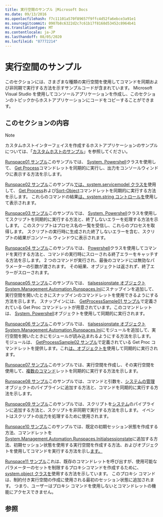 ```yaml
---
title: 実行空間のサンプル |Microsoft Docs
ms.date: 09/13/2016
ms.openlocfilehash: f7c11101a570f89657f9ffc4d52fa6ebce3a91e1
ms.sourcegitcommit: 0907b8c6322d2c7c61b17f8168d53452c8964b41
ms.translationtype: MT
ms.contentlocale: ja-JP
ms.lasthandoff: 08/05/2020
ms.locfileid: "87772214"
---
```

# <a name="runspace-samples"></a>実行空間のサンプル

このセクションには、さまざまな種類の実行空間を使用してコマンドを同期および非同期で実行する方法を示すサンプルコードが含まれています。 Microsoft Visual Studio を使用してコンソールアプリケーションを作成し、このセクションのトピックからホストアプリケーションにコードをコピーすることができます。

## <a name="in-this-section"></a>このセクションの内容

> [!NOTE]
> カスタムホストインターフェイスを作成するホストアプリケーションのサンプルについては、「[カスタムホストのサンプル](./custom-host-samples.md)」を参照してください。

 [Runspace01 サンプル](./runspace01-sample.md)このサンプルでは、 [System. Powershell](/dotnet/api/system.management.automation.powershell)クラスを使用して、 [Get Process](/powershell/module/Microsoft.PowerShell.Management/Get-Process)コマンドレットを同期的に実行し、出力をコンソールウィンドウに表示する方法を示します。

 [Runspace02 サンプル](./runspace02-sample.md)このサンプル[では、system.servicemodel クラスを](/dotnet/api/system.management.automation.powershell)使用して、 [Get Process](/powershell/module/Microsoft.PowerShell.Management/Get-Process)および[Sort-Object](/powershell/module/Microsoft.PowerShell.Utility/Sort-Object)コマンドレットを同期的に実行する方法を示します。 これらのコマンドの結果[は、system.string コントロールを](/dotnet/api/System.Windows.Forms.DataGridView)使用して表示されます。

 [Runspace03 サンプル](./runspace03-sample.md)このサンプルでは、 [System. Powershell](/dotnet/api/system.management.automation.powershell)クラスを使用してスクリプトを同期的に実行する方法と、終了しないエラーを処理する方法を示します。 このスクリプトはプロセス名の一覧を受信し、これらのプロセスを取得します。 スクリプトの実行時に生成された終了しないエラーを含む、スクリプトの結果がコンソール ウィンドウに表示されます。

 [Runspace04 サンプル](./runspace04-sample.md)このサンプルでは、 [Powershell](/dotnet/api/system.management.automation.powershell)クラスを使用してコマンドを実行する方法と、コマンドの実行時にスローされる終了エラーをキャッチする方法を示します。 2 つのコマンドが実行され、最後のコマンドには無効なパラメーターの引数が渡されます。 その結果、オブジェクトは返されず、終了エラーがスローされます。

 [Runspace05 サンプル](./runspace05-sample.md)このサンプルでは、 [tialsessionstate オブジェクトSystem.Management.Automation.Runspaces.Ini](/dotnet/api/System.Management.Automation.Runspaces.InitialSessionState)にスナップインを追加して、実行空間を開いたときにスナップインのコマンドレットを使用できるようにする方法を示します。 スナップインには、 [GetProcessSample01 サンプル](../cmdlet/getprocesssample01-sample.md)で定義されている Get Proc コマンドレットが用意されています。このコマンドレットは、 [System. Powershell](/dotnet/api/system.management.automation.powershell)オブジェクトを使用して同期的に実行されます。

 [Runspace06 サンプル](./runspace06-sample.md)このサンプルでは、 [tialsessionstate オブジェクトSystem.Management.Automation.Runspaces.Ini](/dotnet/api/System.Management.Automation.Runspaces.InitialSessionState)にモジュールを追加して、実行空間を開いたときにモジュールが読み込まれるようにする方法を示します。 モジュールは、 [GetProcessSample02 サンプル](../cmdlet/getprocesssample02-sample.md)で定義されている Get Proc コマンドレットを提供します。これ[は、オブジェクトを](/dotnet/api/system.management.automation.powershell)使用して同期的に実行されます。

 [Runspace07 サンプル](./runspace07-sample.md)このサンプルでは、実行空間を作成し、その実行空間を使用して、[複数のコマンド](/dotnet/api/system.management.automation.powershell)レットを同期的に実行する方法を示します。

 [Runspace08 サンプル](./runspace08-sample.md)このサンプルでは、コマンドと引数を、[システムの管理](/dotnet/api/system.management.automation.powershell)オブジェクトのパイプラインに追加する方法と、コマンドを同期的に実行する方法を示します。

 [Runspace09 サンプル](./runspace09-sample.md)このサンプルでは、スクリプトを[システム](/dotnet/api/system.management.automation.powershell)のパイプラインに追加する方法と、スクリプトを非同期で実行する方法を示します。 イベントはスクリプトの出力を処理するために使用されます。

 [Runspace10 サンプル](./runspace10-sample.md)このサンプルでは、既定の初期セッション状態を作成する方法、コマンドレットを[System.Management.Automation.Runspaces.Initialsessionstate](/dotnet/api/System.Management.Automation.Runspaces.InitialSessionState)に追加する方法、初期セッション状態を使用する実行空間を作成する方法、およびオブジェクトを使用してコマンドを実行する方法を示し[ます。](/dotnet/api/system.management.automation.powershell)

 [Runspace11 サンプル](./runspace11-sample.md)これは、既存のコマンドレットを呼び出すが、使用可能なパラメーターのセットを制限するプロキシコマンドを作成するために、 [system.object クラスを](/dotnet/api/System.Management.Automation.ProxyCommand)使用する方法を示しています。 このプロキシ コマンドは、制約付き実行空間の作成に使用される最初のセッション状態に追加されます。 つまり、ユーザーはプロキシ コマンドを使用しないとコマンドレットの機能にアクセスできません。

## <a name="see-also"></a>参照
